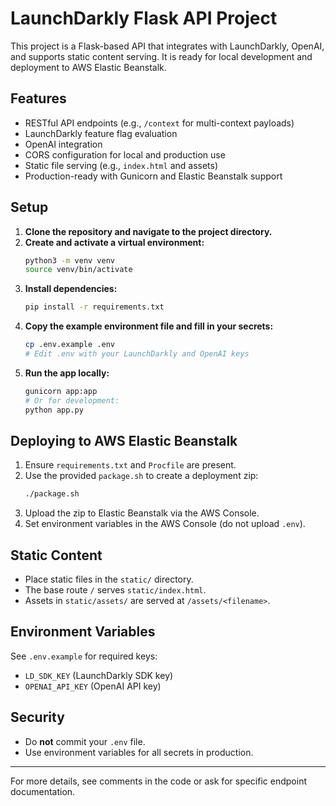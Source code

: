 # LaunchDarkly Flask API Project

This project is a Flask-based API that integrates with LaunchDarkly, OpenAI, and supports static content serving. It is ready for local development and deployment to AWS Elastic Beanstalk.

## Features
- RESTful API endpoints (e.g., `/context` for multi-context payloads)
- LaunchDarkly feature flag evaluation
- OpenAI integration
- CORS configuration for local and production use
- Static file serving (e.g., `index.html` and assets)
- Production-ready with Gunicorn and Elastic Beanstalk support

## Setup

1. **Clone the repository and navigate to the project directory.**
2. **Create and activate a virtual environment:**
   ```bash
   python3 -m venv venv
   source venv/bin/activate
   ```
3. **Install dependencies:**
   ```bash
   pip install -r requirements.txt
   ```
4. **Copy the example environment file and fill in your secrets:**
   ```bash
   cp .env.example .env
   # Edit .env with your LaunchDarkly and OpenAI keys
   ```
5. **Run the app locally:**
   ```bash
   gunicorn app:app
   # Or for development:
   python app.py
   ```

## Deploying to AWS Elastic Beanstalk
1. Ensure `requirements.txt` and `Procfile` are present.
2. Use the provided `package.sh` to create a deployment zip:
   ```bash
   ./package.sh
   ```
3. Upload the zip to Elastic Beanstalk via the AWS Console.
4. Set environment variables in the AWS Console (do not upload `.env`).

## Static Content
- Place static files in the `static/` directory.
- The base route `/` serves `static/index.html`.
- Assets in `static/assets/` are served at `/assets/<filename>`.

## Environment Variables
See `.env.example` for required keys:
- `LD_SDK_KEY` (LaunchDarkly SDK key)
- `OPENAI_API_KEY` (OpenAI API key)

## Security
- Do **not** commit your `.env` file.
- Use environment variables for all secrets in production.

---

For more details, see comments in the code or ask for specific endpoint documentation.

